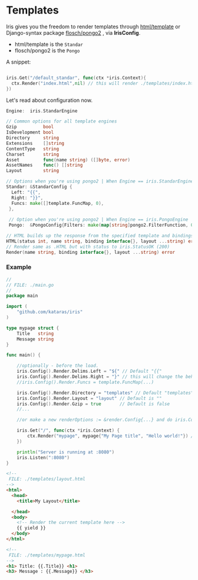 # Templates

Iris gives you the freedom to render templates through  [html/template](https://golang.org/pkg/html/template) or Django-syntax package [flosch/pongo2](https://github.com/flosch/pongo2) , via **IrisConfig**.


- html/template is the `Standar`
- flosch/pongo2 is the `Pongo`

A snippet:
```go

iris.Get("/default_standar", func(ctx *iris.Context){
  ctx.Render("index.html",nil) // this will render ./templates/index.html
})

```

Let's read about configuration now.

```go
Engine:  iris.StandarEngine

// Common options for all template engines 
Gzip          bool
IsDevelopment bool
Directory     string
Extensions    []string
ContentType   string
Charset       string
Asset         func(name string) ([]byte, error)
AssetNames    func() []string
Layout        string

// Options when you're using pongo2 | When Engine == iris.StandarEngine
Standar: &StandarConfig {
  Left: "{{", 
  Right: "}}",
  Funcs: make([]template.FuncMap, 0),
 },
 
 // Option when you're using pongo2 | When Engine == iris.PongoEngine
 Pongo:  &PongoConfig{Filters: make(map[string]pongo2.FilterFunction, 0)}

```

```go
// HTML builds up the response from the specified template and bindings.
HTML(status int, name string, binding interface{}, layout ...string) error
// Render same as .HTML but with status to iris.StatusOK (200)
Render(name string, binding interface{}, layout ...string) error

```

### Example

```go
//
// FILE: ./main.go
//
package main

import (
	"github.com/kataras/iris"
)

type mypage struct {
	Title   string
	Message string
}

func main() {

	//optionally - before the load.
	iris.Config().Render.Delims.Left = "${" // Default "{{"
	iris.Config().Render.Delims.Right = "}" // this will change the behavior of {{.Property}} to ${.Property}. Default "}}"
	//iris.Config().Render.Funcs = template.FuncMap(...)

	iris.Config().Render.Directory = "templates" // Default "templates"
	iris.Config().Render.Layout = "layout" // Default is ""
	iris.Config().Render.Gzip = true       // Default is false
    //...

	//or make a new renderOptions := &render.Config{...} and do iris.Config().Render = renderOptions

	iris.Get("/", func(ctx *iris.Context) {
		ctx.Render("mypage", mypage{"My Page title", "Hello world!"}) //,"mylayout_for_this" <- optionally
	})

	println("Server is running at :8080")
	iris.Listen(":8080")
}
```

```html
<!--
 FILE: ./templates/layout.html
-->
<html>
  <head>
    <title>My Layout</title>

  </head>
  <body>
    <!-- Render the current template here -->
    {{ yield }}
  </body>
</html>

```

```html
<!--
 FILE: ./templates/mypage.html
-->
<h1> Title: {{.Title}} <h1>
<h3> Message : {{.Message}} </h3>
```